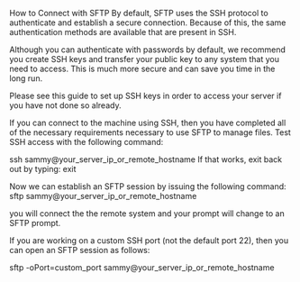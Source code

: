 How to Connect with SFTP
By default, SFTP uses the SSH protocol to authenticate and establish a secure connection. Because of this, the same authentication methods are available that are present in SSH.

Although you can authenticate with passwords by default, we recommend you create SSH keys and transfer your public key to any system that you need to access. This is much more secure and can save you time in the long run.

Please see this guide to set up SSH keys in order to access your server if you have not done so already.

If you can connect to the machine using SSH, then you have completed all of the necessary requirements necessary to use SFTP to manage files. Test SSH access with the following command:

ssh sammy@your_server_ip_or_remote_hostname
If that works, exit back out by typing:
exit

Now we can establish an SFTP session by issuing the following command:
sftp sammy@your_server_ip_or_remote_hostname

you will connect the the remote system and your prompt will change to an SFTP prompt.

If you are working on a custom SSH port (not the default port 22), then you can open an SFTP session as follows:

sftp -oPort=custom_port sammy@your_server_ip_or_remote_hostname

